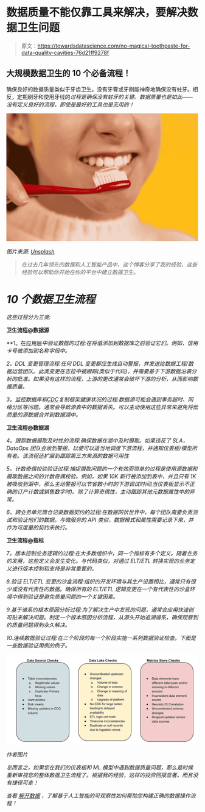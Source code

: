 # 数据质量不能仅靠工具来解决，要解决数据卫生问题

> 原文：<https://towardsdatascience.com/no-magical-toothpaste-for-data-quality-cavities-76d21ff9278f>

## 大规模数据卫生的 10 个必备流程！

确保良好的数据质量类似于牙齿卫生。没有牙膏或牙刷能神奇地确保没有蛀牙。相反，定期刷牙和使用牙线的*过程是确保没有蛀牙的关键。数据质量也是如此——没有定义良好的流程，即使是最好的工具也是无用的！*

*![](img/a6b16da0b615652908ba2f8340399c68.png)*

*图片来源: [Unsplash](https://unsplash.com/photos/iYQgnaWD8uw)*

> *在过去几年领先的数据和人工智能产品中，这个博客分享了我的经验，这些经验可以帮助你开始在你的平台中建立数据卫生。*

# *10 个数据卫生流程*

*这些过程分为三类:*

****卫生流程@数据源****

**1。在应用层*中验证数据的过程:在将值添加到数据库之前验证它们。例如，信用卡号被添加到名称字段中。*

**2。DDL 变更管理流程*:任何 DDL 变更都应生成自动警报，并发送给数据工程/数据运营团队。此类变更在吉拉中被跟踪(类似于代码)，并需要基于下游数据沿袭分析的批准。如果没有这样的流程，上游的更改通常会破坏下游的分析，从而影响数据质量。*

**3。监控数据库和*[*CDC*](https://en.wikipedia.org/wiki/Change_data_capture)*复制框架*健康状况的过程:数据源可能会遇到事务超时、网络分区等问题。通常会导致源表中的数据丢失。可以主动使用这些异常来避免将低质量的源数据合并到数据湖中。*

****卫生流程@数据湖****

**4。跟踪数据摄取及时性的流程*:确保数据在湖中及时摄取。如果违反了 SLA，DataOps 团队会收到警报，以便可以适当地调度下游流程，并通知仪表板/模型所有者。该流程还扩展到跟踪第三方来源的数据可用性*

**5。计数奇偶校验验证过程*:捕捉摄取问题的一个有效而简单的过程是使用源数据和摄取数据之间的计数奇偶校验。例如，如果 10K 新行被添加到表中，并且只有 1K 被吸收到湖中，那么主动警报可以节省数小时的下游调试时间(当仪表板显示不正确的订户计数或销售数字时)。除了计算奇偶性，主动跟踪其他元数据属性中的异常。*

**6。跨业务单元筒仓记录数据契约的过程*:在数据网状世界中，每个团队需要负责测试和验证他们的数据。与微服务的 API 类似，数据模式和属性需要记录下来，并作为可度量的契约来执行。*

****卫生流程@指标****

**7。版本控制业务逻辑的过程*:在大多数组织中，同一个指标有多个定义。随着业务的发展，这些定义会发生变化。与代码类似，对通过 ELT/ETL 转换实现的业务定义进行版本控制和支持是非常重要的。*

*8.*验证 ELT/ETL 变更的沙盒流程*:组织的开发环境与其生产设置相比，通常只有很少或没有代表性的数据。确保所有的 ELT/ETL 逻辑变更在一个有代表性的沙盒环境中得到验证是避免质量问题的一个关键因素。*

*9.*基于谱系的根本原因分析过程*:为了解决生产中发现的问题，通常会应用快速创可贴来解决问题。制定一个根本原因分析流程，从源头开始追溯谱系，确保观察到的质量问题得到永久解决。*

*10.*连续数据验证过程*:在三个阶段的每一个阶段实施一系列数据验证检查。下面是一些数据验证用例的例子。*

*![](img/682e00b052cc5776d9cb43b579153844.png)*

*作者图片*

*总而言之，如果您在我们的仪表板和 ML 模型中遇到数据质量问题，那么是时候重新审视您的整体数据卫生流程了。根据我的经验，这样的投资回报显著，而且没有捷径可走！*

**查看* [*解开数据*](https://www.unraveldata.com/) *，了解基于人工智能的可观察性如何帮助您构建正确的数据操作流程！**